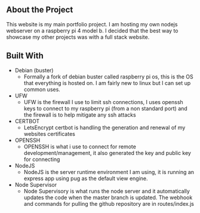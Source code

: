 ## About the Project 
This website is my main portfolio project. I am hosting my own nodejs webserver on a raspberry pi 4 model b. I decided that the best way to showcase my other projects was with a full stack website.
## Built With
- Debian (buster)
	- Formally a fork of debian buster called raspberry pi os, this is the OS that everything is hosted on. I am fairly new to linux but I can set up common uses.
- UFW
	- UFW is the firewall I use to limit ssh connections, I uses openssh keys to connect to my raspberry pi (from a non standard port) and the firewall is to help mitigate any ssh attacks
- CERTBOT
	- LetsEncrypt certbot is handling the generation and renewal of my websites certificates
- OPENSSH
	- OPENSSH is what i use to connect for remote development/management, it also generated the key and public key for connecting
- NodeJS
	- NodeJS is the server runtime environment I am using, it is running an express app using pug as the default view engine.
- Node Supervisor
	- Node Supervisory is what runs the node server and it automatically updates the code when the master branch is updated. The webhook and commands for pulling the github
	repository are in routes/index.js
